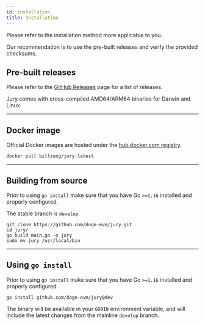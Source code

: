 ```yaml
---
id: installation
title: Installation
---
```


Please refer to the installation method more applicable to you.

Our recommendation is to use the pre-built releases and verify the provided checksums.

## Pre-built releases

Please refer to the [GitHub Releases](https://github.com/doge-evm/jury/releases) page for a list of releases.

Jury comes with cross-compiled AMD64/ARM64 binaries for Darwin and Linux.

--- 

## Docker image

Official Docker images are hosted under the [hub.docker.com registry](https://hub.docker.com/r/billzong/jury).

`docker pull billzong/jury:latest`

---

## Building from source

Prior to using `go install` make sure that you have Go `>=1.16` installed and properly configured.

The stable branch is `develop`.

```shell
git clone https://github.com/doge-evm/jury.git
cd jury/
go build main.go -o jury
sudo mv jury /usr/local/bin
```

---

## Using `go install`

Prior to using `go install` make sure that you have Go `>=1.16` installed and properly configured.

`go install github.com/doge-evm/jury@dev`

The binary will be available in your `GOBIN` environment variable, and will include the latest changes from the mainline `develop` branch.
